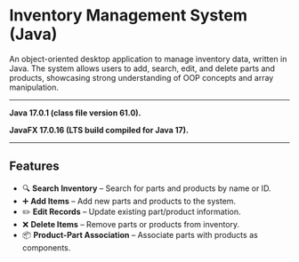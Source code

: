 # Inventory Management System (Java)

An object-oriented desktop application to manage inventory data, written in Java. The system allows users to add, search, edit, and delete parts and products, showcasing strong understanding of OOP concepts and array manipulation.
***
**Java 17.0.1 (class file version 61.0).**

**JavaFX 17.0.16 (LTS build compiled for Java 17).**

***
## Features

- 🔍 **Search Inventory** – Search for parts and products by name or ID.
- ➕ **Add Items** – Add new parts and products to the system.
- ✏️ **Edit Records** – Update existing part/product information.
- ❌ **Delete Items** – Remove parts or products from inventory.
- 📦 **Product-Part Association** – Associate parts with products as components.
